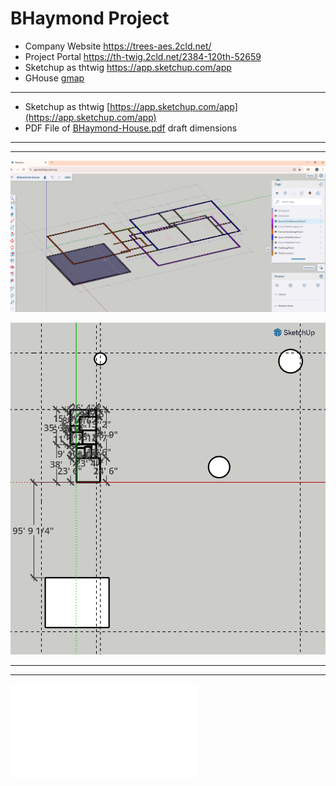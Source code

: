 # BHaymond Project
- Company Website https://trees-aes.2cld.net/
- Project Portal https://th-twig.2cld.net/2384-120th-52659
- Sketchup as thtwig https://app.sketchup.com/app
- GHouse [gmap](https://www.google.com/maps/place/Winfield,+IA+52659/@41.1333787,-91.4509073,46m/data=!3m1!1e3!4m6!3m5!1s0x87e6a4a40e491b21:0xc8a55d674581fc!8m2!3d41.123083!4d-91.4412683!16zL20vMHNfZHc?entry=ttu&g_ep=EgoyMDI0MTIwOS4wIKXMDSoASAFQAw%3D%3D)

---

- Sketchup as thtwig [https://app.sketchup.com/app](https://app.sketchup.com/app)
- PDF File of [BHaymond-House.pdf](./BHaymond-House.pdf) draft dimensions

---
---

![sketchup-20250713](./BHaymond-House-Sketchup-20250713.PNG)


![BHaymond-House png](./BHaymond-House-Property.png)


---
---

![BHaymond-House pdf](./BHaymond-House.pdf)

